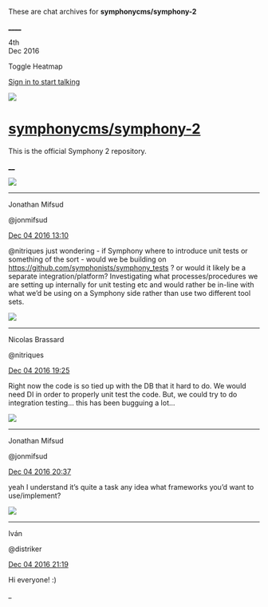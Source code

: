 These are chat archives for **symphonycms/symphony-2**

[__](/symphonycms/symphony-2/archives/2016/12/05)[__](/symphonycms/symphony-2/archives/2016/12/03)

4th  
Dec 2016

Toggle Heatmap

[Sign in to start talking](/login?action=login&button=archive-login)

![](https://avatars-02.gitter.im/group/iv/3/57542c45c43b8c601977197e?s=48)

#  [symphonycms/symphony-2](/symphonycms/symphony-2)

This is the official Symphony 2 repository.

[ __](/orgs/symphonycms/rooms "More symphonycms rooms")

![](https://avatars1.githubusercontent.com/u/859775?v=3&s=30)

____

Jonathan Mifsud

@jonmifsud

[Dec 04 2016
13:10](https://gitter.im/symphonycms/symphony-2?at=584415e3bc32453c288b1ec8)

@nitriques just wondering - if Symphony where to introduce unit tests or
something of the sort - would we be building on
<https://github.com/symphonists/symphony_tests> ? or would it likely be a
separate integration/platform? Investigating what processes/procedures we are
setting up internally for unit testing etc and would rather be in-line with
what we’d be using on a Symphony side rather than use two different tool sets.

![](https://avatars1.githubusercontent.com/u/771169?v=3&s=30)

____

Nicolas Brassard

@nitriques

[Dec 04 2016
19:25](https://gitter.im/symphonycms/symphony-2?at=58446da8b4ffd59e38e4d4e6)

Right now the code is so tied up with the DB that it hard to do. We would need
DI in order to properly unit test the code. But, we could try to do
integration testing... this has been bugguing a lot...

![](https://avatars1.githubusercontent.com/u/859775?v=3&s=30)

____

Jonathan Mifsud

@jonmifsud

[Dec 04 2016
20:37](https://gitter.im/symphonycms/symphony-2?at=58447ea544f3e83528d9752e)

yeah I understand it’s quite a task any idea what frameworks you’d want to
use/implement?

![](https://avatars0.githubusercontent.com/u/8690921?v=3&s=30)

____

Iván

@distriker

[Dec 04 2016
21:19](https://gitter.im/symphonycms/symphony-2?at=58448859f666c5a138cd0be2)

Hi everyone! :)

_

